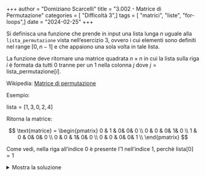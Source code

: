 +++
author = "Domiziano Scarcelli"
title = "3.002 - Matrice di Permutazione"
categories = [ "Difficoltà 3",]
tags = [ "matrici", "liste", "for-loops",]
date = "2024-02-25"
+++

Si definisca una funzione che prende in input una lista lunga $n$ uguale alla `lista_permutazione` vista nell’esercizio 3, ovvero i cui elementi sono definiti nel range $[0, n-1]$ e che appaiono una sola volta in tale lista.

La funzione deve ritornare una matrice quadrata $n \times n$ in cui la lista sulla riga $i$ è formata da tutti $0$ tranne per un $1$ nella colonna $j$ dove $j = \text{lista\_permutazione}[i]$.

Wikipedia: [Matrice di permutazione](https://it.wikipedia.org/wiki/Matrice_di_permutazione)

Esempio:

$\text{lista} = [1,3,0,2,4]$

Ritorna la matrice:

$$
\text{matrice} =
\begin{pmatrix}
0 & 1 & 0&  0&  0 \\
0 & 0 & 0&  1&  0 \\
1 & 0 & 0&  0&  0 \\
0 & 0 & 1&  0&  0 \\
0 & 0 & 0&  0&  1 \\
\end{pmatrix} 
$$

Come vedi, nella riga all’indice $0$ è presente l’$1$ nell’indice $1$, perchè $\text{lista}[0] = 1$

<details>
<summary>Mostra la soluzione</summary>

```python
#Solutione: Alessio Lucciola
def permutation_matrix(list):
    final_matrix = []
    list_len = len(list)
    for el in list:
        row = [0]*list_len
        row[el] = 1
        final_matrix.append(row)
    return final_matrix
```

</details>
